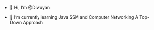 - 👋 Hi, I’m @Diwuyan
<!-- 👀 I’m interested in -->
- 🌱 I’m currently learning Java SSM and Computer Networking A Top-Down Approach
<!-- 💞️ I’m looking to collaborate on ... 
- 📫 How to reach me... -->

<!---
Diwuyan/Diwuyan is a ✨ special ✨ repository because its `README.md` (this file) appears on your GitHub profile.
You can click the Preview link to take a look at your changes.
--->
